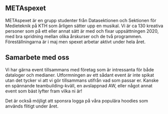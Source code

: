 ## METAspexet

METAspexet är en grupp studenter från Datasektionen och Sektionen för Medieteknik på KTH som årligen sätter upp en musikal. Vi är ca 130 kreativa personer som på ett eller annat sätt är med och fixar uppsättningen 2020, med bra spridning mellan olika årskurser och de två programmen. Föreställningarna är i maj men spexet arbetar aktivt under hela året.

## Samarbete med oss

Vi har gärna event tillsammans med företag som är intressanta för både dataloger och medianer. Utformningen av ett sådant event är inte spikat utan det tycker vi att vi gör tillsammans utifrån vad som passar er. Kanske en spännande teambuilding-kväll, en avslappnad AW, eller något annat event som bäst lyfter fram vilka ni är!

Det är också möjligt att sponsra logga på våra populära hoodies som används flitigt under året.
